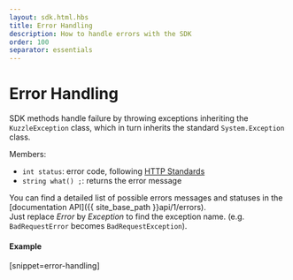 ```yaml
---
layout: sdk.html.hbs
title: Error Handling
description: How to handle errors with the SDK
order: 100
separator: essentials
---
```


# Error Handling

SDK methods handle failure by throwing exceptions inheriting the `KuzzleException` class, which in turn inherits the standard `System.Exception` class.

Members:
* `int status`: error code, following [HTTP Standards](https://en.wikipedia.org/wiki/List_of_HTTP_status_codes)
* `string what() ;`: returns the error message

You can find a detailed list of possible errors messages and statuses in the [documentation API]({{ site_base_path }}api/1/errors).  
Just replace *Error* by *Exception* to find the exception name. (e.g. `BadRequestError` becomes `BadRequestException`).

#### Example
[snippet=error-handling]
